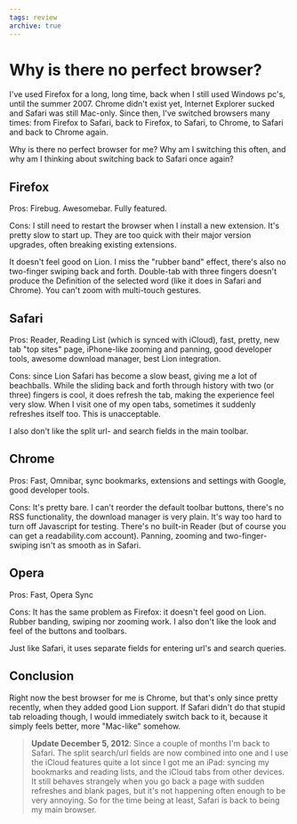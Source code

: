 ```yaml
---
tags: review
archive: true
---
```


# Why is there no perfect browser?
I've used Firefox for a long, long time, back when I still used Windows pc's, until the summer 2007. Chrome didn't exist yet, Internet Explorer sucked and Safari was still Mac-only. Since then, I've switched browsers many times: from Firefox to Safari, back to Firefox, to Safari, to Chrome, to Safari and back to Chrome again.

Why is there no perfect browser for me? Why am I switching this often, and why am I thinking about switching back to Safari once again?

## Firefox
Pros: Firebug. Awesomebar. Fully featured.

Cons: I still need to restart the browser when I install a new extension. It's pretty slow to start up. They are too quick with their major version upgrades, often breaking existing extensions.

It doesn't feel good on Lion. I miss the "rubber band" effect, there's also no two-finger swiping back and forth. Double-tab with three fingers doesn't produce the Definition of the selected word (like it does in Safari and Chrome). You can't zoom with multi-touch gestures.

## Safari
Pros: Reader, Reading List (which is synced with iCloud), fast, pretty, new tab "top sites" page, iPhone-like zooming and panning, good developer tools, awesome download manager, best Lion integration.

Cons: since Lion Safari has become a slow beast, giving me a lot of beachballs. While the sliding back and forth through history with two (or three) fingers is cool, it does refresh the tab, making the experience feel very slow. When I visit one of my open tabs, sometimes it suddenly refreshes itself too. This is unacceptable.

I also don't like the split url- and search fields in the main toolbar.

## Chrome
Pros: Fast, Omnibar, sync bookmarks, extensions and settings with Google, good developer tools.

Cons: It's pretty bare. I can't reorder the default toolbar buttons, there's no RSS functionality, the download manager is very plain. It's way too hard to turn off Javascript for testing. There's no built-in Reader (but of course you can get a readability.com account). Panning, zooming and two-finger-swiping isn't as smooth as in Safari.

## Opera
Pros: Fast, Opera Sync

Cons: It has the same problem as Firefox: it doesn't feel good on Lion. Rubber banding, swiping nor zooming work. I also don't like the look and feel of the buttons and toolbars.

Just like Safari, it uses separate fields for entering url's and search queries.

## Conclusion
Right now the best browser for me is Chrome, but that's only since pretty recently, when they added good Lion support. If Safari didn't do that stupid tab reloading though, I would immediately switch back to it, because it simply feels better, more "Mac-like" somehow.

> **Update December 5, 2012**: Since a couple of months I'm back to Safari. The split search/url fields are now combined into one and I use the iCloud features quite a lot since I got me an iPad: syncing my bookmarks and reading lists, and the iCloud tabs from other devices. It still behaves strangely when you go back a page with sudden refreshes and blank pages, but it's not happening often enough to be very annoying. So for the time being at least, Safari is back to being my main browser.
